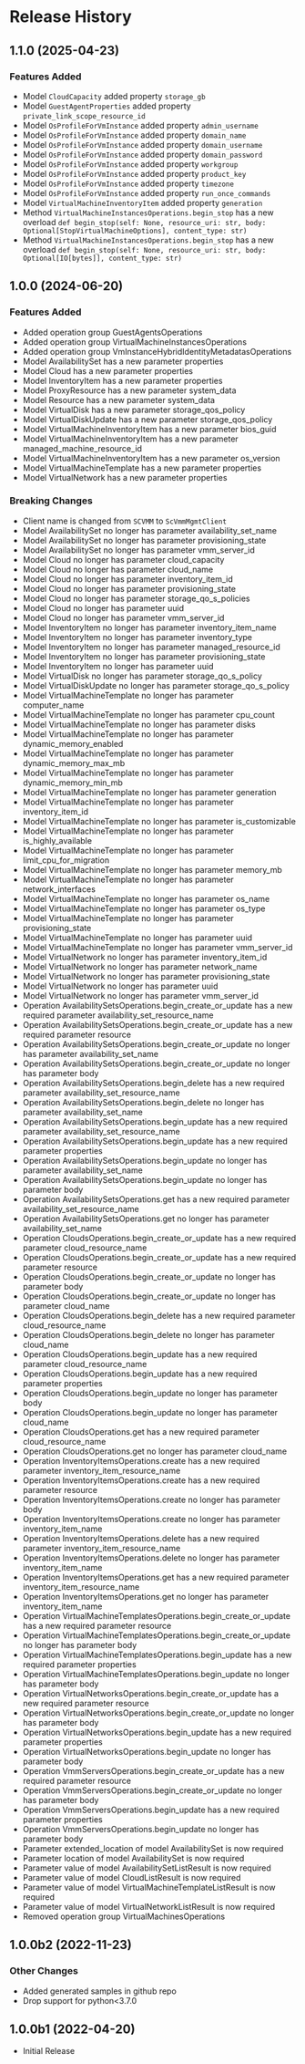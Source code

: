 # Release History

## 1.1.0 (2025-04-23)

### Features Added

  - Model `CloudCapacity` added property `storage_gb`
  - Model `GuestAgentProperties` added property `private_link_scope_resource_id`
  - Model `OsProfileForVmInstance` added property `admin_username`
  - Model `OsProfileForVmInstance` added property `domain_name`
  - Model `OsProfileForVmInstance` added property `domain_username`
  - Model `OsProfileForVmInstance` added property `domain_password`
  - Model `OsProfileForVmInstance` added property `workgroup`
  - Model `OsProfileForVmInstance` added property `product_key`
  - Model `OsProfileForVmInstance` added property `timezone`
  - Model `OsProfileForVmInstance` added property `run_once_commands`
  - Model `VirtualMachineInventoryItem` added property `generation`
  - Method `VirtualMachineInstancesOperations.begin_stop` has a new overload `def begin_stop(self: None, resource_uri: str, body: Optional[StopVirtualMachineOptions], content_type: str)`
  - Method `VirtualMachineInstancesOperations.begin_stop` has a new overload `def begin_stop(self: None, resource_uri: str, body: Optional[IO[bytes]], content_type: str)`

## 1.0.0 (2024-06-20)

### Features Added

  - Added operation group GuestAgentsOperations
  - Added operation group VirtualMachineInstancesOperations
  - Added operation group VmInstanceHybridIdentityMetadatasOperations
  - Model AvailabilitySet has a new parameter properties
  - Model Cloud has a new parameter properties
  - Model InventoryItem has a new parameter properties
  - Model ProxyResource has a new parameter system_data
  - Model Resource has a new parameter system_data
  - Model VirtualDisk has a new parameter storage_qos_policy
  - Model VirtualDiskUpdate has a new parameter storage_qos_policy
  - Model VirtualMachineInventoryItem has a new parameter bios_guid
  - Model VirtualMachineInventoryItem has a new parameter managed_machine_resource_id
  - Model VirtualMachineInventoryItem has a new parameter os_version
  - Model VirtualMachineTemplate has a new parameter properties
  - Model VirtualNetwork has a new parameter properties

### Breaking Changes

  - Client name is changed from `SCVMM` to `ScVmmMgmtClient`
  - Model AvailabilitySet no longer has parameter availability_set_name
  - Model AvailabilitySet no longer has parameter provisioning_state
  - Model AvailabilitySet no longer has parameter vmm_server_id
  - Model Cloud no longer has parameter cloud_capacity
  - Model Cloud no longer has parameter cloud_name
  - Model Cloud no longer has parameter inventory_item_id
  - Model Cloud no longer has parameter provisioning_state
  - Model Cloud no longer has parameter storage_qo_s_policies
  - Model Cloud no longer has parameter uuid
  - Model Cloud no longer has parameter vmm_server_id
  - Model InventoryItem no longer has parameter inventory_item_name
  - Model InventoryItem no longer has parameter inventory_type
  - Model InventoryItem no longer has parameter managed_resource_id
  - Model InventoryItem no longer has parameter provisioning_state
  - Model InventoryItem no longer has parameter uuid
  - Model VirtualDisk no longer has parameter storage_qo_s_policy
  - Model VirtualDiskUpdate no longer has parameter storage_qo_s_policy
  - Model VirtualMachineTemplate no longer has parameter computer_name
  - Model VirtualMachineTemplate no longer has parameter cpu_count
  - Model VirtualMachineTemplate no longer has parameter disks
  - Model VirtualMachineTemplate no longer has parameter dynamic_memory_enabled
  - Model VirtualMachineTemplate no longer has parameter dynamic_memory_max_mb
  - Model VirtualMachineTemplate no longer has parameter dynamic_memory_min_mb
  - Model VirtualMachineTemplate no longer has parameter generation
  - Model VirtualMachineTemplate no longer has parameter inventory_item_id
  - Model VirtualMachineTemplate no longer has parameter is_customizable
  - Model VirtualMachineTemplate no longer has parameter is_highly_available
  - Model VirtualMachineTemplate no longer has parameter limit_cpu_for_migration
  - Model VirtualMachineTemplate no longer has parameter memory_mb
  - Model VirtualMachineTemplate no longer has parameter network_interfaces
  - Model VirtualMachineTemplate no longer has parameter os_name
  - Model VirtualMachineTemplate no longer has parameter os_type
  - Model VirtualMachineTemplate no longer has parameter provisioning_state
  - Model VirtualMachineTemplate no longer has parameter uuid
  - Model VirtualMachineTemplate no longer has parameter vmm_server_id
  - Model VirtualNetwork no longer has parameter inventory_item_id
  - Model VirtualNetwork no longer has parameter network_name
  - Model VirtualNetwork no longer has parameter provisioning_state
  - Model VirtualNetwork no longer has parameter uuid
  - Model VirtualNetwork no longer has parameter vmm_server_id
  - Operation AvailabilitySetsOperations.begin_create_or_update has a new required parameter availability_set_resource_name
  - Operation AvailabilitySetsOperations.begin_create_or_update has a new required parameter resource
  - Operation AvailabilitySetsOperations.begin_create_or_update no longer has parameter availability_set_name
  - Operation AvailabilitySetsOperations.begin_create_or_update no longer has parameter body
  - Operation AvailabilitySetsOperations.begin_delete has a new required parameter availability_set_resource_name
  - Operation AvailabilitySetsOperations.begin_delete no longer has parameter availability_set_name
  - Operation AvailabilitySetsOperations.begin_update has a new required parameter availability_set_resource_name
  - Operation AvailabilitySetsOperations.begin_update has a new required parameter properties
  - Operation AvailabilitySetsOperations.begin_update no longer has parameter availability_set_name
  - Operation AvailabilitySetsOperations.begin_update no longer has parameter body
  - Operation AvailabilitySetsOperations.get has a new required parameter availability_set_resource_name
  - Operation AvailabilitySetsOperations.get no longer has parameter availability_set_name
  - Operation CloudsOperations.begin_create_or_update has a new required parameter cloud_resource_name
  - Operation CloudsOperations.begin_create_or_update has a new required parameter resource
  - Operation CloudsOperations.begin_create_or_update no longer has parameter body
  - Operation CloudsOperations.begin_create_or_update no longer has parameter cloud_name
  - Operation CloudsOperations.begin_delete has a new required parameter cloud_resource_name
  - Operation CloudsOperations.begin_delete no longer has parameter cloud_name
  - Operation CloudsOperations.begin_update has a new required parameter cloud_resource_name
  - Operation CloudsOperations.begin_update has a new required parameter properties
  - Operation CloudsOperations.begin_update no longer has parameter body
  - Operation CloudsOperations.begin_update no longer has parameter cloud_name
  - Operation CloudsOperations.get has a new required parameter cloud_resource_name
  - Operation CloudsOperations.get no longer has parameter cloud_name
  - Operation InventoryItemsOperations.create has a new required parameter inventory_item_resource_name
  - Operation InventoryItemsOperations.create has a new required parameter resource
  - Operation InventoryItemsOperations.create no longer has parameter body
  - Operation InventoryItemsOperations.create no longer has parameter inventory_item_name
  - Operation InventoryItemsOperations.delete has a new required parameter inventory_item_resource_name
  - Operation InventoryItemsOperations.delete no longer has parameter inventory_item_name
  - Operation InventoryItemsOperations.get has a new required parameter inventory_item_resource_name
  - Operation InventoryItemsOperations.get no longer has parameter inventory_item_name
  - Operation VirtualMachineTemplatesOperations.begin_create_or_update has a new required parameter resource
  - Operation VirtualMachineTemplatesOperations.begin_create_or_update no longer has parameter body
  - Operation VirtualMachineTemplatesOperations.begin_update has a new required parameter properties
  - Operation VirtualMachineTemplatesOperations.begin_update no longer has parameter body
  - Operation VirtualNetworksOperations.begin_create_or_update has a new required parameter resource
  - Operation VirtualNetworksOperations.begin_create_or_update no longer has parameter body
  - Operation VirtualNetworksOperations.begin_update has a new required parameter properties
  - Operation VirtualNetworksOperations.begin_update no longer has parameter body
  - Operation VmmServersOperations.begin_create_or_update has a new required parameter resource
  - Operation VmmServersOperations.begin_create_or_update no longer has parameter body
  - Operation VmmServersOperations.begin_update has a new required parameter properties
  - Operation VmmServersOperations.begin_update no longer has parameter body
  - Parameter extended_location of model AvailabilitySet is now required
  - Parameter location of model AvailabilitySet is now required
  - Parameter value of model AvailabilitySetListResult is now required
  - Parameter value of model CloudListResult is now required
  - Parameter value of model VirtualMachineTemplateListResult is now required
  - Parameter value of model VirtualNetworkListResult is now required
  - Removed operation group VirtualMachinesOperations

## 1.0.0b2 (2022-11-23)

### Other Changes

  - Added generated samples in github repo
  - Drop support for python<3.7.0

## 1.0.0b1 (2022-04-20)

* Initial Release
